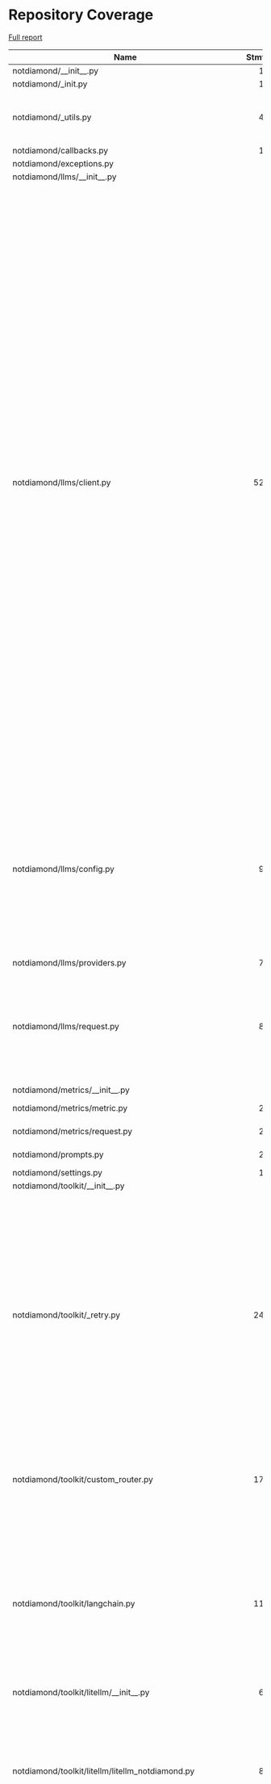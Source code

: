# Repository Coverage

[Full report](https://htmlpreview.github.io/?https://github.com/Not-Diamond/notdiamond-python/blob/python-coverage-comment-action-data/htmlcov/index.html)

| Name                                                         |    Stmts |     Miss |   Branch |   BrPart |   Cover |   Missing |
|------------------------------------------------------------- | -------: | -------: | -------: | -------: | ------: | --------: |
| notdiamond/\_\_init\_\_.py                                   |       13 |        3 |        2 |        1 |     73% |     15-17 |
| notdiamond/\_init.py                                         |       16 |        1 |        8 |        1 |     92% |       115 |
| notdiamond/\_utils.py                                        |       45 |       12 |       16 |        3 |     69% |29-30, 48-49, 62-63, 70, 75-85 |
| notdiamond/callbacks.py                                      |       19 |        4 |        0 |        0 |     79% |     16-22 |
| notdiamond/exceptions.py                                     |        7 |        0 |        0 |        0 |    100% |           |
| notdiamond/llms/\_\_init\_\_.py                              |        0 |        0 |        0 |        0 |    100% |           |
| notdiamond/llms/client.py                                    |      525 |       94 |      206 |       26 |     80% |131, 223->226, 257-260, 311->314, 389, 392-395, 405, 442->441, 452-453, 495->500, 501, 530-537, 619-621, 625, 645-647, 777-793, 880->883, 945-996, 1064-1065, 1083->1086, 1104-1108, 1111, 1148-1201, 1261-1262, 1303, 1381-1382, 1423, 1459-1464, 1506-1511, 1574-1579, 1619->1621, 1645-1667, 1678, 1792-1797 |
| notdiamond/llms/config.py                                    |       97 |       18 |       24 |        7 |     78% |108, 148, 155, 187-189, 207, 211, 264, 287, 290, 293-297, 300, 303-305, 323, 327 |
| notdiamond/llms/providers.py                                 |       73 |        0 |        0 |        0 |    100% |           |
| notdiamond/llms/request.py                                   |       87 |       12 |       22 |        3 |     83% |183->199, 191-197, 261->281, 273-279, 327-331, 352 |
| notdiamond/metrics/\_\_init\_\_.py                           |        0 |        0 |        0 |        0 |    100% |           |
| notdiamond/metrics/metric.py                                 |       20 |        2 |        4 |        2 |     83% |15, 25->27, 29 |
| notdiamond/metrics/request.py                                |       22 |        3 |        2 |        1 |     83% | 36-37, 45 |
| notdiamond/prompts.py                                        |       29 |        2 |       12 |        2 |     90% |23-24, 27->29 |
| notdiamond/settings.py                                       |       18 |        0 |        0 |        0 |    100% |           |
| notdiamond/toolkit/\_\_init\_\_.py                           |        2 |        0 |        0 |        0 |    100% |           |
| notdiamond/toolkit/\_retry.py                                |      240 |       22 |       64 |       11 |     87% |72, 167->172, 182->exit, 191, 202, 215, 228, 255-259, 271->exit, 293->exit, 321, 324-330, 438, 489, 498-499, 531-534 |
| notdiamond/toolkit/custom\_router.py                         |      172 |        9 |       52 |        6 |     92% |37->39, 76, 247, 300, 347->323, 356-363 |
| notdiamond/toolkit/langchain.py                              |      118 |       14 |       30 |        8 |     85% |63, 71->82, 86-87, 116, 123, 131, 139, 147, 155, 189->191, 235, 253, 281, 313, 319 |
| notdiamond/toolkit/litellm/\_\_init\_\_.py                   |       63 |        0 |        0 |        0 |    100% |           |
| notdiamond/toolkit/litellm/litellm\_notdiamond.py            |       81 |       11 |       30 |        6 |     81% |114-120, 143-146, 170, 199->201, 201->203, 203->205, 227->226, 276 |
| notdiamond/toolkit/litellm/main.py                           |      785 |      605 |      452 |       55 |     19% |102, 105, 110, 113, 120, 125, 128, 137-148, 174-181, 188-190, 193, 196, 208-209, 212-213, 216-217, 219-220, 223-224, 227-228, 231-234, 237-238, 241-242, 245-248, 255-256, 259-272, 281-282, 284-285, 292-297, 302->312, 313, 321, 327-519, 642->646, 697-699, 703, 709-715, 721-723, 905, 906->908, 911, 913-918, 920, 928, 930-931, 943->954, 959, 960->964, 968, 985-986, 1009-1023, 1030, 1035->1038, 1071-1074, 1112, 1128-1197, 1249-3062, 3066-3068 |
| notdiamond/toolkit/openai.py                                 |       64 |        4 |        8 |        2 |     92% |56, 59, 62, 91->94, 95 |
| notdiamond/toolkit/rag/\_\_init\_\_.py                       |        0 |        0 |        0 |        0 |    100% |           |
| notdiamond/toolkit/rag/document\_loaders.py                  |        1 |        0 |        0 |        0 |    100% |           |
| notdiamond/toolkit/rag/evaluation.py                         |       87 |       18 |       16 |        0 |     77% |50-80, 89-90 |
| notdiamond/toolkit/rag/evaluation\_dataset.py                |       35 |       10 |        6 |        2 |     66% |51, 55, 62-65, 68, 71-72, 81, 87 |
| notdiamond/toolkit/rag/llms.py                               |       29 |        7 |       12 |        1 |     66% |     53-67 |
| notdiamond/toolkit/rag/metrics.py                            |        3 |        0 |        0 |        0 |    100% |           |
| notdiamond/toolkit/rag/testset.py                            |       50 |        9 |       18 |        7 |     76% |117, 132-134, 159, 165, 171->194, 176, 180, 196->195, 210-212 |
| notdiamond/toolkit/rag/workflow.py                           |       96 |       13 |       30 |        6 |     85% |104, 117, 123, 135, 143, 155, 162, 186, 195-196, 232, 235, 238 |
| notdiamond/types.py                                          |       28 |        0 |        4 |        0 |    100% |           |
| tests/conftest.py                                            |      109 |       12 |       22 |        2 |     89% |55, 73, 170-185, 195, 211-212, 218-219 |
| tests/helpers.py                                             |       22 |        0 |        8 |        2 |     93% |4->11, 17->24 |
| tests/test\_components/test\_llms/test\_callbacks.py         |       19 |        0 |        0 |        0 |    100% |           |
| tests/test\_components/test\_llms/test\_embedding\_config.py |       20 |        0 |        0 |        0 |    100% |           |
| tests/test\_components/test\_llms/test\_llm.py               |      501 |       24 |       68 |        2 |     95% |28-32, 237-252, 287, 325, 364, 408, 422, 451, 569, 726->exit, 745, 748->exit, 983-1002 |
| tests/test\_components/test\_llms/test\_llm\_request.py      |       59 |        0 |        0 |        0 |    100% |           |
| tests/test\_components/test\_llms/test\_provider.py          |       31 |        0 |        0 |        0 |    100% |           |
| tests/test\_documentation/test\_fallback\_and\_custom.py     |       30 |        3 |        4 |        2 |     85% |73->exit, 74->exit, 86-88 |
| tests/test\_documentation/test\_function\_calling.py         |       37 |        1 |        2 |        0 |     97% |        15 |
| tests/test\_documentation/test\_getting\_started.py          |       37 |        0 |        0 |        0 |    100% |           |
| tests/test\_documentation/test\_langchain.py                 |        8 |        0 |        2 |        0 |    100% |           |
| tests/test\_documentation/test\_openrouter.py                |       16 |        0 |        0 |        0 |    100% |           |
| tests/test\_documentation/test\_personalization.py           |       12 |        0 |        0 |        0 |    100% |           |
| tests/test\_documentation/test\_structured\_output.py        |       46 |       19 |        4 |        0 |     58% |48-58, 64-71 |
| tests/test\_init.py                                          |      128 |        0 |        0 |        0 |    100% |           |
| tests/test\_llm\_calls/test\_anthropic.py                    |      136 |        0 |        0 |        0 |    100% |           |
| tests/test\_llm\_calls/test\_cohere.py                       |       38 |        0 |        0 |        0 |    100% |           |
| tests/test\_llm\_calls/test\_google.py                       |      197 |      164 |        0 |        0 |     17% |13-25, 28-40, 43-54, 57-68, 71-83, 86-98, 101-115, 120-134, 137-150, 155-168, 171-185, 188-202, 207-221, 224-237, 242-255, 258-272, 277-291, 296-310, 313-326, 331-344, 347-361, 364-378, 383-398, 401-414, 419-432 |
| tests/test\_llm\_calls/test\_mistral.py                      |      166 |        0 |        0 |        0 |    100% |           |
| tests/test\_llm\_calls/test\_openai.py                       |       45 |        0 |        6 |        0 |    100% |           |
| tests/test\_llm\_calls/test\_openai\_o1.py                   |       12 |        0 |        0 |        0 |    100% |           |
| tests/test\_llm\_calls/test\_perplexity.py                   |       14 |        0 |        0 |        0 |    100% |           |
| tests/test\_llm\_calls/test\_replicate.py                    |       43 |       30 |        0 |        0 |     30% |13-24, 27-38, 41-54, 57-70, 73-86 |
| tests/test\_llm\_calls/test\_togetherai.py                   |       79 |       17 |        0 |        0 |     78% |43-56, 60-73, 159-171 |
| tests/test\_toolkit/langchain/test\_integration.py           |       54 |        0 |        0 |        0 |    100% |           |
| tests/test\_toolkit/langchain/test\_unit.py                  |      130 |        2 |        8 |        2 |     97% |  142, 201 |
| tests/test\_toolkit/rag/conftest.py                          |       47 |        0 |        0 |        0 |    100% |           |
| tests/test\_toolkit/rag/test\_data\_gen.py                   |       43 |        4 |        0 |        0 |     91% |64-65, 77-78 |
| tests/test\_toolkit/rag/test\_evaluation.py                  |       24 |        0 |        0 |        0 |    100% |           |
| tests/test\_toolkit/rag/test\_example\_workflow.py           |       53 |        3 |        2 |        0 |     95% |53, 125, 133 |
| tests/test\_toolkit/rag/test\_workflow.py                    |       28 |        2 |        0 |        0 |     93% |    14, 40 |
| tests/test\_toolkit/test\_custom\_router.py                  |      139 |        0 |        8 |        0 |    100% |           |
| tests/test\_toolkit/test\_litellm.py                         |       62 |       15 |        6 |        0 |     75% |100-117, 138-139, 177-178, 196-197, 223-224 |
| tests/test\_toolkit/test\_openai\_client.py                  |       83 |        0 |       12 |        4 |     96% |104->108, 105->104, 210->214, 211->210 |
| tests/test\_toolkit/test\_retry.py                           |      326 |        0 |        0 |        0 |    100% |           |
| tests/test\_types.py                                         |       16 |        0 |        0 |        0 |    100% |           |
|                                                    **TOTAL** | **5635** | **1169** | **1170** |  **164** | **74%** |           |


## Setup coverage badge

Below are examples of the badges you can use in your main branch `README` file.

### Direct image

[![Coverage badge](https://raw.githubusercontent.com/Not-Diamond/notdiamond-python/python-coverage-comment-action-data/badge.svg)](https://htmlpreview.github.io/?https://github.com/Not-Diamond/notdiamond-python/blob/python-coverage-comment-action-data/htmlcov/index.html)

This is the one to use if your repository is private or if you don't want to customize anything.

### [Shields.io](https://shields.io) Json Endpoint

[![Coverage badge](https://img.shields.io/endpoint?url=https://raw.githubusercontent.com/Not-Diamond/notdiamond-python/python-coverage-comment-action-data/endpoint.json)](https://htmlpreview.github.io/?https://github.com/Not-Diamond/notdiamond-python/blob/python-coverage-comment-action-data/htmlcov/index.html)

Using this one will allow you to [customize](https://shields.io/endpoint) the look of your badge.
It won't work with private repositories. It won't be refreshed more than once per five minutes.

### [Shields.io](https://shields.io) Dynamic Badge

[![Coverage badge](https://img.shields.io/badge/dynamic/json?color=brightgreen&label=coverage&query=%24.message&url=https%3A%2F%2Fraw.githubusercontent.com%2FNot-Diamond%2Fnotdiamond-python%2Fpython-coverage-comment-action-data%2Fendpoint.json)](https://htmlpreview.github.io/?https://github.com/Not-Diamond/notdiamond-python/blob/python-coverage-comment-action-data/htmlcov/index.html)

This one will always be the same color. It won't work for private repos. I'm not even sure why we included it.

## What is that?

This branch is part of the
[python-coverage-comment-action](https://github.com/marketplace/actions/python-coverage-comment)
GitHub Action. All the files in this branch are automatically generated and may be
overwritten at any moment.
